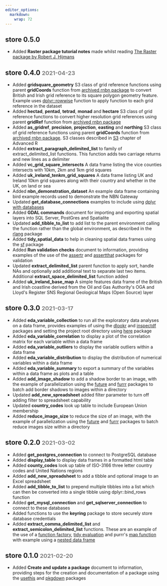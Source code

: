 ```yaml
---
editor_options: 
  markdown: 
    wrap: 72
---
```


## store 0.5.0

-   Added **Raster package tutorial notes** made whilst reading [The
    Raster package by Robert J.
    Hijmans](https://rspatial.org/raster/pkg/index.html)

## store 0.4.0 <font size="4"><span style="color: grey;">2021-04-23</span></font>

-   Added **gridsquare_geometry** S3 class of grid reference functions
    using parent **gridCoords** function from [archived rnbn
    package](https://github.com/ropensci-archive/rnbn/issues/37) to
    convert British and Irish grid reference to its square polygon
    geometry feature. Example uses
    [dplyr::rowwise](https://dplyr.tidyverse.org/reference/rowwise.html)
    function to apply function to each grid reference in the dataset
-   Added **hectad**, **pentad**, **tetrad**, **monad** and **hectare**
    S3 class of grid reference functions to convert higher resolution
    grid references using parent **gridRef** function from [archived
    rnbn package](https://github.com/ropensci-archive/rnbn/issues/37)
-   Added **as_gridref**, **precision**, **projection**, **easting** and
    **northing** S3 class of grid reference functions using parent
    **gridCoords** function from [archived rnbn
    package](https://github.com/ropensci-archive/rnbn/issues/37). S3
    classes described in [S3](https://adv-r.hadley.nz/s3.html) chapter
    of Advanced R
-   Added **extract_paragraph_delimited_list** to family of
    extract_delimited_list functions. This function adds two carriage
    returns and new lines as a delimiter
-   Added **vc_grid_square_intersects** A data frame listing the vice
    counties intersects with 10km, 2km and 1km grid squares
-   Added **uk_ireland_tenkm_grid_squares** A data frame listing UK and
    Ireland 10km grid squares along with their country and whether in
    the UK, on land or sea
-   Added **nbn_demonstration_dataset** An example data frame containing
    bird example records used to demonstrate the NBN Gateway
-   Updated **get_database_connections** examples to include using
    [dplyr with databases](https://db.rstudio.com/dplyr/)
-   Added **GDAL commands** document for importing and exporting spatial
    layers into SQL Server, PostGres and Spatialite
-   Updated **add_tibble_to_list** to add list to the parent environment
    calling the function rather than the global environment, as
    described in the [rlang](https://rlang.r-lib.org/index.html) package
-   Added **tidy_spatial_data** to help in cleaning spatial data frames
    using the [sf](https://r-spatial.github.io/sf/) package
-   Added **Run validation checks** document to information, providing
    examples of the use of the
    [assertr](https://cran.r-project.org/web/packages/assertr/vignettes/assertr.html)
    and [assertthat](https://github.com/hadley/assertthat) packages for
    validation
-   Updated **extract_delimited_list** parent function to apply sort,
    handle NAs and optionally add additional text to separate last two
    items. Additional **extract_space_delimited_list** function added
-   Added **uk_ireland_base_map** A simple features data frame of the
    British and Irish coastline derived from the Oil and Gas Authority's
    OGA and Lloyd's Register SNS Regional Geological Maps (Open Source)
    layer

## store 0.3.0 <font size="4"><span style="color: grey;">2021-03-17</span></font>

-   Added **eda_variable_collection** to run all the exploratory data
    analyses on a data frame, provides examples of using the
    [dlookr](https://github.com/choonghyunryu/dlookr) and
    [inspectdf](https://alastairrushworth.github.io/inspectdf/) packages
    and setting the project root directory using
    [here](https://github.com/r-lib/here) package
-   Added **eda_variable_correlation** to display a plot of the
    correlation matrix for each variable within a data frame
-   Added **eda_variable_outliers** to display the variable outliers
    within a data frame
-   Added **eda_variable_distribution** to display the distribution of
    numerical variables within a data frame
-   Added **eda_variable_summary** to export a summary of the variables
    within a data frame as plots and a table
-   Added **add_image_shadow** to add a shadow border to an image, with
    the example of parallelization using the
    [future](https://github.com/HenrikBengtsson/future) and
    [furrr](https://davisvaughan.github.io/furrr/) packages to batch add
    border shadows to images within a directory
-   Updated **add_new_spreadsheet** added filter parameter to turn off
    adding filter to spreadsheet capability
-   Updated **country_codes** look up table to include European Union
    membership
-   Added **reduce_image_size** to reduce the size of an image, with the
    example of parallelization using the
    [future](https://github.com/HenrikBengtsson/future) and
    [furrr](https://davisvaughan.github.io/furrr/) packages to batch
    reduce images size within a directory

## store 0.2.0 <font size="4"><span style="color: grey;">2021-03-02</span></font>

-   Added **get_postgres_connection** to connect to PostgreSQL database
-   Added **display_table** to display data frames in a formatted html
    table
-   Added **county_codes** look up table of ISO-3166 three letter
    country codes and United Nations regions
-   Added **add_new_spreadsheet** to add a tibble and optional image to
    an Excel spreadsheet
-   Added **add_tibble_to_list** to prepend multiple tibbles into a list
    which can then be converted into a single tibble using
    dplyr::bind_rows function
-   Added **get_mysql_connection** and **get_sqlserver_connection** to
    connect to these databases
-   Added functions to use the **keyring** package to store securely
    store database credentials
-   Added **extract_comma_delimited_list** and
    **extract_semicolon_delimited_list** functions. These are an example
    of the use of a [function
    factory](https://adv-r.hadley.nz/function-factories.html), [tidy
    evaluation](https://www.tidyverse.org/blog/2020/02/glue-strings-and-tidy-eval/)
    and purrr's [map
    function](https://purrr.tidyverse.org/reference/map.html) with
    example using a [nested data
    frame](https://cran.r-project.org/web/packages/tidyr/vignettes/nest.html)

## store 0.1.0 <font size="4"><span style="color: grey;">2021-02-20</span></font>

-   Added **Create and update a package** document to information,
    providing steps for the creation and documentation of a package
    using the [usethis](https://usethis.r-lib.org/) and
    [pkgdown](https://pkgdown.r-lib.org/) packages
